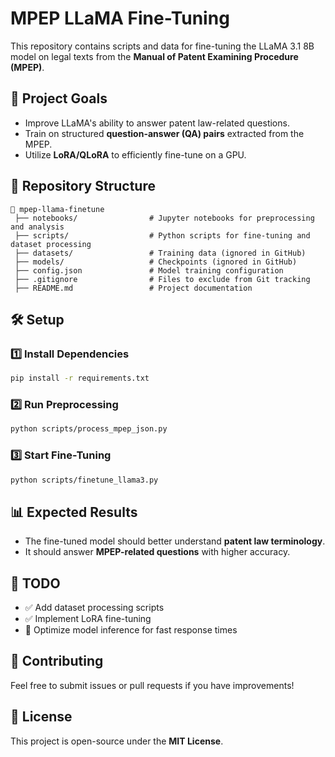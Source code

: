 # MPEP LLaMA Fine-Tuning

This repository contains scripts and data for fine-tuning the LLaMA 3.1 8B model on legal texts from the **Manual of Patent Examining Procedure (MPEP)**.

## 🚀 Project Goals
- Improve LLaMA's ability to answer patent law-related questions.
- Train on structured **question-answer (QA) pairs** extracted from the MPEP.
- Utilize **LoRA/QLoRA** to efficiently fine-tune on a GPU.

## 📂 Repository Structure
```
📂 mpep-llama-finetune
 ├── notebooks/                # Jupyter notebooks for preprocessing and analysis
 ├── scripts/                  # Python scripts for fine-tuning and dataset processing
 ├── datasets/                 # Training data (ignored in GitHub)
 ├── models/                   # Checkpoints (ignored in GitHub)
 ├── config.json               # Model training configuration
 ├── .gitignore                # Files to exclude from Git tracking
 ├── README.md                 # Project documentation
```

## 🛠️ Setup
### 1️⃣ Install Dependencies
```sh
pip install -r requirements.txt
```

### 2️⃣ Run Preprocessing
```sh
python scripts/process_mpep_json.py
```

### 3️⃣ Start Fine-Tuning
```sh
python scripts/finetune_llama3.py
```

## 📊 Expected Results
- The fine-tuned model should better understand **patent law terminology**.
- It should answer **MPEP-related questions** with higher accuracy.

## 📌 TODO
- ✅ Add dataset processing scripts
- ✅ Implement LoRA fine-tuning
- 🚀 Optimize model inference for fast response times

## 🤝 Contributing
Feel free to submit issues or pull requests if you have improvements!

## 📜 License
This project is open-source under the **MIT License**.
